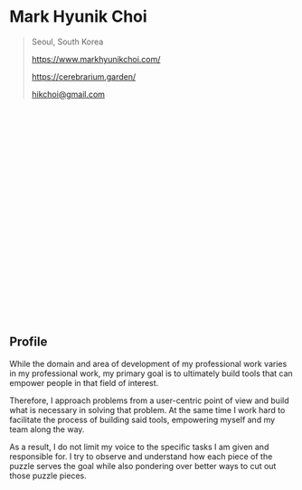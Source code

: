# Mark Hyunik Choi

> Seoul, South Korea
>
> https://www.markhyunikchoi.com/
>
> https://cerebrarium.garden/
>
> <hikchoi@gmail.com>

<br/><br/>
<br/><br/>
<br/><br/>
<br/><br/>
<br/><br/>
<br/><br/>
<br/><br/>
<br/><br/>
<br/><br/>
<br/><br/>
<br/><br/>

## Profile

While the domain and area of development of my professional work varies in my professional work, my primary goal is to ultimately build tools that can empower people in that field of interest. 

Therefore, I approach problems from a user-centric point of view and build what is necessary in solving that problem. At the same time I work hard to facilitate the process of building said tools, empowering myself and my team along the way. 

As a result, I do not limit my voice to the specific tasks I am given and responsible for. I try to observe and understand how each piece of the puzzle serves the goal while also pondering over better ways to cut out those puzzle pieces.
